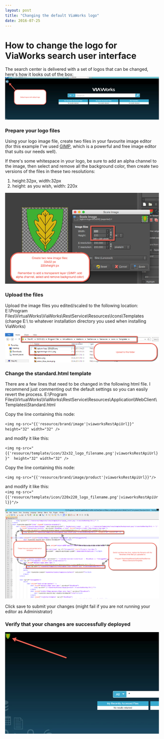 ```yaml
---
layout: post
title: "Changing the default ViaWorks logo"
date: 2016-07-25
---
```


# How to change the logo for ViaWorks search user interface
The search center is delivered with a set of logos that can be changed, here's how it looks out of the box:
<img src="/images/viaworks-logo/1-default-logo.png" class="img-responsive" alt="Default logo">

### Prepare your logo files
Using your logo image file, create two files in your favourite image editor (for this example I've used [GIMP](https://www.gimp.org/), which is a powerful and free image editor that suits our needs well).

If there's some whitespace in your logo, be sure to add an alpha channel to the image, then select and remove all the background color, then create two versions of the files in these two resolutions:

1. height:32px, width:32px
2. height: as you wish, width: 220x

<img src="/images/viaworks-logo/2-gimp-edit.png" class="img-responsive" alt="Edit the logo files">

### Upload the files
Upload the image files you edited/scaled to the following location:
E:\Program Files\VirtualWorks\ViaWorks\RestService\Resources\Icons\Templates
(change E:\ to whatever installation directory you used when installing ViaWorks)

<img src="/images/viaworks-logo/3-file-location.png" class="img-responsive" alt="Upload the files">

### Change the standard.html template
There are a few lines that need to be changed in the following html file. I recommend just commenting out the default settings so you can easily revert the process.
E:\Program Files\VirtualWorks\ViaWorks\RestService\Resources\Application\WebClient\Templates\Standard.html

Copy the line containing this node:

`<img ng-src="{{'resource/brand/image'|viaworksRestApiUrl}}"  height="32" width="32" />`

and modify it like this:

`<img ng-src="{{'resource/template/icon/32x32_logo_filename.png'|viaworksRestApiUrl}}"  height="32" width="32" />`

Copy the line containing this node:

`<img ng-src="{{'resource/brand/image/product'|viaworksRestApiUrl}}"/>`

and modify it like this:  
`<img ng-src="{{'resource/template/icon/220x220_logo_filename.png'|viaworksRestApiUrl}}"/>`

<img src="/images/viaworks-logo/4-edits.png" class="img-responsive" alt="Edit the template file">

Click save to submit your changes (might fail if you are not running your editor as Administrator)

### Verify that your changes are successfully deployed

<img src="/images/viaworks-logo/5-success.png" class="img-responsive" alt="Verify that your change is successful">